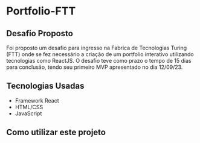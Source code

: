 # Portfolio-FTT
## Desafio Proposto 
Foi proposto um desafio para ingresso na Fabrica de Tecnologias Turing (FTT) onde se fez necessário a criação de um portfolio interativo utilizando tecnologias como ReactJS. O desafio teve como prazo o tempo de 15 dias para conclusão, tendo seu primeiro MVP apresentado no dia 12/09/23.

## Tecnologias Usadas
- Framework React
- HTML/CSS
- JavaScript

## Como utilizar este projeto
